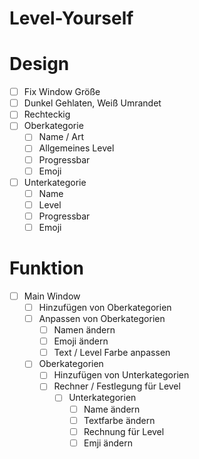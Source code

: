 # Level-Yourself
# Design
  - [ ] Fix Window Größe
  - [ ] Dunkel Gehlaten, Weiß Umrandet
  - [ ] Rechteckig
  - [ ] Oberkategorie
    - [ ] Name / Art
    - [ ] Allgemeines Level
    - [ ] Progressbar
    - [ ] Emoji
  - [ ] Unterkategorie
    - [ ] Name
    - [ ] Level
    - [ ] Progressbar
    - [ ] Emoji
# Funktion
  - [ ] Main Window
    - [ ] Hinzufügen von Oberkategorien
    - [ ] Anpassen von Oberkategorien
      - [ ] Namen ändern
      - [ ] Emoji ändern
      - [ ] Text / Level Farbe anpassen
    - [ ] Oberkategorien
      - [ ] Hinzufügen von Unterkategorien
      - [ ] Rechner / Festlegung für Level
        - [ ] Unterkategorien
          - [ ] Name ändern
          - [ ] Textfarbe ändern
          - [ ] Rechnung für Level
          - [ ] Emji ändern     
